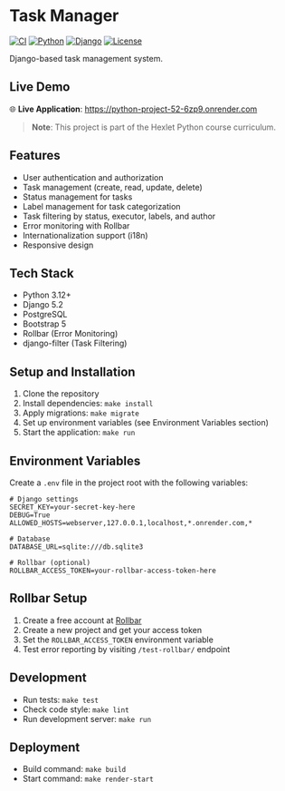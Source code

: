 # Task Manager

[![CI](https://github.com/Greshn1k92/python-project-52/actions/workflows/hexlet-check.yml/badge.svg)](https://github.com/Greshn1k92/python-project-52/actions/workflows/hexlet-check.yml)
[![Python](https://img.shields.io/badge/python-3.12+-blue.svg)](https://www.python.org/downloads/)
[![Django](https://img.shields.io/badge/django-5.2-green.svg)](https://www.djangoproject.com/)
[![License](https://img.shields.io/badge/license-MIT-blue.svg)](LICENSE)

Django-based task management system.

## Live Demo

🌐 **Live Application**: https://python-project-52-6zp9.onrender.com

> **Note**: This project is part of the Hexlet Python course curriculum.

## Features

- User authentication and authorization
- Task management (create, read, update, delete)
- Status management for tasks
- Label management for task categorization
- Task filtering by status, executor, labels, and author
- Error monitoring with Rollbar
- Internationalization support (i18n)
- Responsive design

## Tech Stack

- Python 3.12+
- Django 5.2
- PostgreSQL
- Bootstrap 5
- Rollbar (Error Monitoring)
- django-filter (Task Filtering)

## Setup and Installation

1. Clone the repository
2. Install dependencies: `make install`
3. Apply migrations: `make migrate`
4. Set up environment variables (see Environment Variables section)
5. Start the application: `make run`

## Environment Variables

Create a `.env` file in the project root with the following variables:

```env
# Django settings
SECRET_KEY=your-secret-key-here
DEBUG=True
ALLOWED_HOSTS=webserver,127.0.0.1,localhost,*.onrender.com,*

# Database
DATABASE_URL=sqlite:///db.sqlite3

# Rollbar (optional)
ROLLBAR_ACCESS_TOKEN=your-rollbar-access-token-here
```

## Rollbar Setup

1. Create a free account at [Rollbar](https://rollbar.com/)
2. Create a new project and get your access token
3. Set the `ROLLBAR_ACCESS_TOKEN` environment variable
4. Test error reporting by visiting `/test-rollbar/` endpoint

## Development

- Run tests: `make test`
- Check code style: `make lint`
- Run development server: `make run`

## Deployment

- Build command: `make build`
- Start command: `make render-start`
